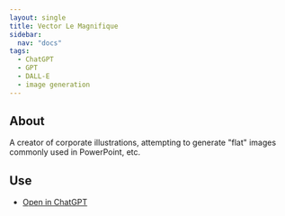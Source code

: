 ```yaml
---
layout: single
title: Vector Le Magnifique
sidebar:
  nav: "docs"
tags:
  - ChatGPT
  - GPT
  - DALL-E
  - image generation
---
```


## About

A creator of corporate illustrations, attempting to generate "flat" images
commonly used in PowerPoint, etc.

## Use

* [Open in ChatGPT](https://chat.openai.com/g/g-wagBADp7N-vector-le-magnifique)
